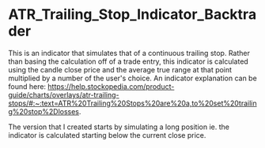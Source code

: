 # ATR_Trailing_Stop_Indicator_Backtrader

This is an indicator that simulates that of a continuous trailing stop. Rather than basing the calculation off of a trade entry, this indicator is calculated using the candle close price and the average true range at that point multiplied by a number of the user's choice.
An indicator explanation can be found here:
https://help.stockopedia.com/product-guide/charts/overlays/atr-trailing-stops/#:~:text=ATR%20Trailing%20Stops%20are%20a,to%20set%20trailing%20stop%2Dlosses.

The version that I created starts by simulating a long position ie. the indicator is calculated starting below the current close price.
